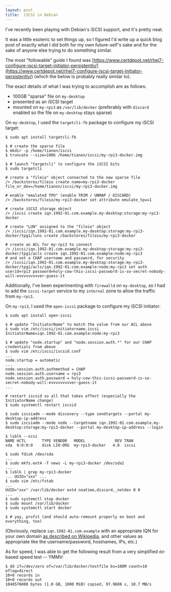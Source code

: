 ```yaml
---
layout: post
title:  iSCSI in Debian
---
```


I've recently been playing with Debian's iSCSI support, and it's pretty neat.

It was a little esoteric to set things up, so I figured I'd write up a quick blog post of exactly what I did both for my own future-self's sake and for the sake of anyone else trying to do something similar.

The most "followable" guide I found was [https://www.certdepot.net/rhel7-configure-iscsi-target-initiator-persistently/](https://www.certdepot.net/rhel7-configure-iscsi-target-initiator-persistently/) (which the below is probably really similar to).

The exact details of what I was trying to accomplish are as follows:

- 100GB "sparse" file on `my-desktop`
- presented as an iSCSI target
- mounted on `my-rpi3` as `/var/lib/docker` (preferably with `discard` enabled so the file on `my-desktop` stays sparse)

On `my-desktop`, I used the `targetcli-fb` package to configure my iSCSI target:

```console
$ sudo apt install targetcli-fb

$ # create the sparse file
$ mkdir -p /home/tianon/iscsi
$ truncate --size=100G /home/tianon/iscsi/my-rpi3-docker.img

$ # launch "targetcli" to configure the iSCSI bits
$ sudo targetcli

# create a "fileio" object connected to the new sparse file
/> /backstores/fileio create name=my-rpi3-docker file_or_dev=/home/tianon/iscsi/my-rpi3-docker.img

# enable "emulated TPU" (enable TRIM / UNMAP / DISCARD)
/> /backstores/fileio/my-rpi3-docker set attribute emulate_tpu=1

# create iSCSI storage object
/> /iscsi create iqn.1992-01.com.example.my-desktop:storage:my-rpi3-docker

# create "LUN" assigned to the "fileio" object
/> /iscsi/iqn.1992-01.com.example.my-desktop:storage:my-rpi3-docker/tpg1/luns create /backstores/fileio/my-rpi3-docker

# create an ACL for my-rpi3 to connect
/> /iscsi/iqn.1992-01.com.example.my-desktop:storage:my-rpi3-docker/tpg1/acls create iqn.1992-01.com.example:node:my-rpi3
# and set a CHAP username and password, for security
/> /iscsi/iqn.1992-01.com.example.my-desktop:storage:my-rpi3-docker/tpg1/acls/iqn.1992-01.com.example:node:my-rpi3 set auth userid=rpi3 password=holy-cow-this-iscsi-password-is-so-secret-nobody-will-evvvvvvvvver-guess-it
```

Additionally, I've been experimenting with `firewalld` on `my-desktop`, so I had to add the `iscsi-target` service to my `internal` zone to allow the traffic from `my-rpi3`.

On `my-rpi3`, I used the `open-iscsi` package to configure my iSCSI initiator:

```console
$ sudo apt install open-iscsi

$ # update "InitiatorName" to match the value from our ACL above
$ sudo vim /etc/iscsi/initiatorname.iscsi
InitiatorName=iqn.1992-01.com.example:node:my-rpi3

$ # update "node.startup" and "node.session.auth.*" for our CHAP credentials from above
$ sudo vim /etc/iscsi/iscsid.conf
...
node.startup = automatic
...
node.session.auth.authmethod = CHAP
node.session.auth.username = rpi3
node.session.auth.password = holy-cow-this-iscsi-password-is-so-secret-nobody-will-evvvvvvvvver-guess-it
...

# restart iscsid so all that takes effect (especially the InitiatorName change)
$ sudo systemctl restart iscsid

$ sudo iscsiadm --mode discovery --type sendtargets --portal my-desktop-ip-address
$ sudo iscsiadm --mode node --targetname iqn.1992-01.com.example.my-desktop:storage:my-rpi3-docker --portal my-desktop-ip-address --login

$ lsblk --scsi
NAME HCTL       TYPE VENDOR   MODEL             REV TRAN
sda  0:0:0:0    disk LIO-ORG  my-rpi3-docker   4.0  iscsi

$ sudo fdisk /dev/sda
...
$ sudo mkfs.ext4 -T news -L my-rpi3-docker /dev/sda1
...
$ lsblk | grep my-rpi3-docker
... UUID="xxx" ...
$ sudo vim /etc/fstab
...
UUID="xxx" /var/lib/docker ext4 noatime,discard,_netdev 0 0
...
$ sudo systemctl stop docker
$ sudo mount /var/lib/docker
$ sudo systemctl start docker

$ # yay, profit (and should auto-remount properly on boot and everything, too)
```

(Obviously, replace `iqn.1992-01.com.example` with an appropriate IQN for your own domain [as described on Wikipedia](https://en.wikipedia.org/wiki/ISCSI#Addressing), and other values as appropriate like the username/password, hostnames, IPs, etc.)

As for speed, I was able to get the following result from a very simplified `dd`-based speed test -- YMMV:

```console
$ dd if=/dev/zero of=/var/lib/docker/testfile bs=100M count=10 oflag=direct
10+0 records in
10+0 records out
1048576000 bytes (1.0 GB, 1000 MiB) copied, 97.9608 s, 10.7 MB/s
```
